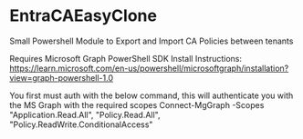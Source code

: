 # EntraCAEasyClone
Small Powershell Module to Export and Import CA Policies between tenants

Requires Microsoft Graph PowerShell SDK 
Install Instructions: https://learn.microsoft.com/en-us/powershell/microsoftgraph/installation?view=graph-powershell-1.0

You first must auth with the below command, this will authenticate you with the MS Graph with the required scopes
Connect-MgGraph -Scopes "Application.Read.All", "Policy.Read.All", "Policy.ReadWrite.ConditionalAccess"
